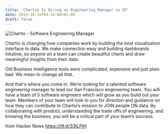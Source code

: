 ```yaml
---
title: 'Chartio Is Hiring an Engineering Manager in SF'
date: 2019-10-15T04:14:00+01:00
draft: false
---
```


![](https://lever-client-logos.s3.amazonaws.com/8412f3db-3aae-469f-b1b5-218e1f22c3d7-1475790435234.png "Chartio - Software Engineering Manager")  

Chartio is changing how companies work by building the best visualization interface to data. We make connection easy and building dashboards intuitive, so anyone on a team can create beautiful charts and draw meaningful insights from their data.

  

Old Business Intelligence tools were complicated, expensive and just plain bad. We mean to change all that.

  

And that's where you come in. We’re looking for a talented software engineering manager to lead our San Francisco engineering team. You will have a team of 5 software engineers which will grow as you build out your team. Members of your team will look to you for direction and guidance on how they can contribute to Chartio’s mission to JOIN people ON data. By collaborating with product, understanding the trade offs of engineering, and knowing the business, you will be a critical part of your team’s success.

  
  
from Hacker News https://ift.tt/33tLPIH